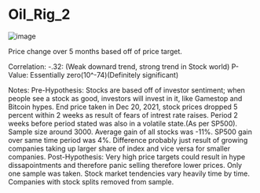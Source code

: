 # Oil_Rig_2
![image](https://user-images.githubusercontent.com/90120063/147183849-25c7d1ca-8e15-4ebe-83c5-51008c84c6e9.png)

Price change over 5 months based off of price target.

Correlation: -.32: (Weak downard trend, strong trend in Stock world)
P-Value: Essentially zero(10^-74)(Definitely significant)

Notes:
Pre-Hypothesis: Stocks are based off of investor sentiment; when people see a stock as good, investors will invest in it, like Gamestop and Bitcoin hypes.
End price taken in Dec 20, 2021, stock prices dropped 5 percent within 2 weeks as result of fears of intrest rate raises. Period 2 weeks before period stated was also in a volatile state.(As per SP500).
Sample size around 3000.
Average gain of all stocks was -11%. SP500 gain over same time period was 4%. Difference probably just result of growing companies taking up larger share of index and vice versa for smaller companies.
Post-Hypothesis: Very high price targets could result in hype dissapointments and therefore panic selling therefore lower prices.
Only one sample was taken. Stock market tendencies vary heavily time by time.
Companies with stock splits removed from sample.
